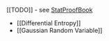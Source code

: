 [[TODO]] - see [StatProofBook](https://statproofbook.github.io/P/mvn-dent.html)
- [[Differential Entropy]]
- [[Gaussian Random Variable]]